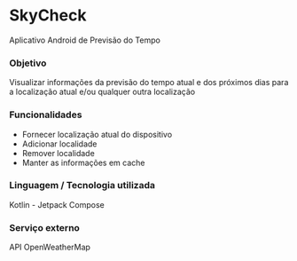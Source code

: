 # SkyCheck
Aplicativo Android de Previsão do Tempo


### Objetivo
Visualizar informações da previsão do tempo atual e dos próximos dias para a localização atual e/ou qualquer outra localização


### Funcionalidades
- Fornecer localização atual do dispositivo
- Adicionar localidade
- Remover localidade
- Manter as informações em cache


### Linguagem / Tecnologia utilizada
Kotlin - Jetpack Compose


### Serviço externo
API OpenWeatherMap
